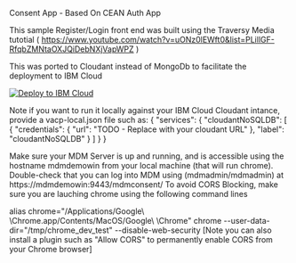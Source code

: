 Consent App - Based On CEAN Auth App

This sample Register/Login front end was built using the Traversy Media tutotial ( https://www.youtube.com/watch?v=uONz0lEWft0&list=PLillGF-RfqbZMNtaOXJQiDebNXjVapWPZ )

This was ported to Cloudant instead of MongoDb
to facilitate the deployment to IBM Cloud


[![Deploy to IBM Cloud](https://cloud.ibm.com/devops/setup/deploy/button.png)](https://cloud.ibm.com/devops/setup/deploy?repository=https://github.com/AmaryGuisse/ceanauthapp.git&branch=consent)




Note if you want to run it locally against your IBM Cloud Cloudant intance, provide a vacp-local.json file such as:
{
  "services": {
    "cloudantNoSQLDB": [
      {
        "credentials": {
          "url": "TODO - Replace with your cloudant URL"
        },
        "label": "cloudantNoSQLDB"
      }
    ]
  }
}


Make sure your MDM Server is up and running, and is accessible using the hostname mdmdemowin from your local machine (that will run chrome). Double-check that you can log into MDM using (mdmadmin/mdmadmin) at https://mdmdemowin:9443/mdmconsent/
To avoid CORS Blocking, make sure you are lauching chrome using the following command lines

alias chrome="/Applications/Google\\ \\Chrome.app/Contents/MacOS/Google\\ \\Chrome"
chrome --user-data-dir="/tmp/chrome_dev_test" --disable-web-security 
[Note you can also install a plugin such as "Allow CORS" to permanently enable CORS from your Chrome browser]